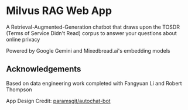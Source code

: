 # Milvus RAG Web App

A Retrieval-Augmented-Generation chatbot that draws upon the TOSDR (Terms of Service Didn't Read) corpus to answer your questions about online privacy

Powered by Google Gemini and Mixedbread.ai's embedding models

## Acknowledgements

Based on data engineering work completed with Fangyuan Li and Robert Thompson

App Design Credit: [paramsgit/autochat-bot](https://github.com/paramsgit/autochat-bot)
